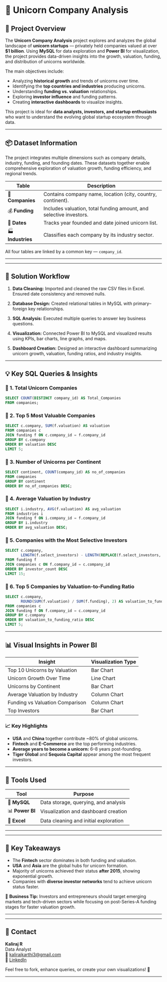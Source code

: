 # 🦄 Unicorn Company Analysis

## 📍 Project Overview

The **Unicorn Company Analysis** project explores and analyzes the global landscape of **unicorn startups** — privately held companies valued at over **$1 billion**.
Using **MySQL** for data exploration and **Power BI** for visualization, the project provides data-driven insights into the growth, valuation, funding, and distribution of unicorns worldwide.

The main objectives include:

* Analyzing **historical growth** and trends of unicorns over time.
* Identifying the **top countries and industries** producing unicorns.
* Understanding **funding vs. valuation** relationships.
* Exploring **investor influence** and funding patterns.
* Creating **interactive dashboards** to visualize insights.

This project is ideal for **data analysts, investors, and startup enthusiasts** who want to understand the evolving global startup ecosystem through data.

---

## 📦 Dataset Information

The project integrates multiple dimensions such as company details, industry, funding, and founding dates.
These datasets together enable comprehensive exploration of valuation growth, funding efficiency, and regional trends.

| Table             | Description                                                        |
| ----------------- | ------------------------------------------------------------------ |
| 🏢 **Companies**  | Contains company name, location (city, country, continent).        |
| 💰 **Funding**    | Includes valuation, total funding amount, and selective investors. |
| 🧾 **Dates**      | Tracks year founded and date joined unicorn list.                  |
| 🏭 **Industries** | Classifies each company by its industry sector.                    |

All four tables are linked by a common key — `company_id`.

---

---

## 🧠 Solution Workflow

1. **Data Cleaning:**
   Imported and cleaned the raw CSV files in Excel. Ensured date consistency and removed nulls.

2. **Database Design:**
   Created relational tables in MySQL with primary–foreign key relationships.

3. **SQL Analysis:**
   Executed multiple queries to answer key business questions.

4. **Visualization:**
   Connected Power BI to MySQL and visualized results using KPIs, bar charts, line graphs, and maps.

5. **Dashboard Creation:**
   Designed an interactive dashboard summarizing unicorn growth, valuation, funding ratios, and industry insights.

---

## 💡 Key SQL Queries & Insights

### 🔹 1. Total Unicorn Companies

```sql
SELECT COUNT(DISTINCT company_id) AS Total_Companies
FROM companies;
```

### 🔹 2. Top 5 Most Valuable Companies

```sql
SELECT c.company, SUM(f.valuation) AS valuation
FROM companies c
JOIN funding f ON c.company_id = f.company_id
GROUP BY c.company
ORDER BY valuation DESC
LIMIT 5;
```

### 🔹 3. Number of Unicorns per Continent

```sql
SELECT continent, COUNT(company_id) AS no_of_companies
FROM companies
GROUP BY continent
ORDER BY no_of_companies DESC;
```

### 🔹 4. Average Valuation by Industry

```sql
SELECT i.industry, AVG(f.valuation) AS avg_valuation
FROM industries i
JOIN funding f ON i.company_id = f.company_id
GROUP BY i.industry
ORDER BY avg_valuation DESC;
```

### 🔹 5. Companies with the Most Selective Investors

```sql
SELECT c.company,
       LENGTH(f.select_investors) - LENGTH(REPLACE(f.select_investors, ',', '')) + 1 AS investor_count
FROM funding f
JOIN companies c ON f.company_id = c.company_id
ORDER BY investor_count DESC
LIMIT 15;
```

### 🔹 6. Top 5 Companies by Valuation-to-Funding Ratio

```sql
SELECT c.company,
       ROUND(SUM(f.valuation) / SUM(f.funding), 2) AS valuation_to_funding_ratio
FROM companies c
JOIN funding f ON f.company_id = c.company_id
GROUP BY c.company
ORDER BY valuation_to_funding_ratio DESC
LIMIT 5;
```

---

## 📊 Visual Insights in Power BI

| Insight                         | Visualization Type |
| ------------------------------- | ------------------ |
| Top 10 Unicorns by Valuation    | Bar Chart          |
| Unicorn Growth Over Time        | Line Chart         |
| Unicorns by Continent           | Bar Chart          |
| Average Valuation by Industry   | Column Chart       |
| Funding vs Valuation Comparison | Column Chart       |
| Top Investors                   | Bar Chart          |

### 📈 Key Highlights

* **USA** and **China** together contribute ~80% of global unicorns.
* **Fintech** and **E-Commerce** are the top performing industries.
* **Average years to become a unicorn:** 6–8 years post-founding.
* **Tiger Global** and **Sequoia Capital** appear among the most frequent investors.

---

## 🧰 Tools Used

| Tool            | Purpose                                |
| --------------- | -------------------------------------- |
| 🐬 **MySQL**    | Data storage, querying, and analysis   |
| 📊 **Power BI** | Visualization and dashboard creation   |
| 🧮 **Excel**    | Data cleaning and initial exploration  |

---

---

## 🎯 Key Takeaways

* The **Fintech** sector dominates in both funding and valuation.
* **USA** and **Asia** are the global hubs for unicorn formation.
* Majority of unicorns achieved their status **after 2015**, showing exponential growth.
* Companies with **diverse investor networks** tend to achieve unicorn status faster.

📌 **Business Tip:**
Investors and entrepreneurs should target emerging markets and tech-driven sectors while focusing on post-Series-A funding stages for faster valuation growth.

---

---

## 🤝 Contact

**Kaliraj R**  
Data Analyst  
📧 kalirajkarthi3@gmail.com  
🔗 [LinkedIn](https://www.linkedin.com/in/kaliraj-r-3s)

Feel free to fork, enhance queries, or create your own visualizations! 🚀

---
